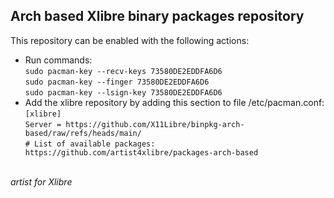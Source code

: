 Arch based Xlibre binary packages repository
--------------------------------------------

This repository can be enabled with the following actions:

* Run commands:\
  `sudo pacman-key --recv-keys 73580DE2EDDFA6D6`\
  `sudo pacman-key --finger 73580DE2EDDFA6D6`\
  `sudo pacman-key --lsign-key 73580DE2EDDFA6D6`
* Add the xlibre repository by adding this section to file /etc/pacman.conf:\
  `[xlibre]`\
  `Server = https://github.com/X11Libre/binpkg-arch-based/raw/refs/heads/main/`\
  `# List of available packages: https://github.com/artist4xlibre/packages-arch-based`

\
_artist for Xlibre_

